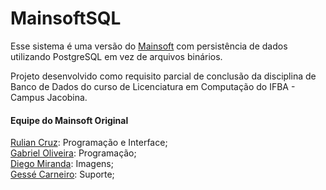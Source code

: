 # MainsoftSQL

Esse sistema é uma versão do <a href="https://github.com/ruliancruz/mainsoft">Mainsoft</a> com persistência de dados utilizando PostgreSQL em vez de arquivos binários.

Projeto desenvolvido como requisito parcial de conclusão da disciplina de Banco de Dados do curso de Licenciatura em Computação do IFBA - Campus Jacobina.

#### Equipe do Mainsoft Original
<a href="https://github.com/ruliancruz">Rulian Cruz</a>: Programação e Interface;
<br><a href="https://github.com/gacav-lab">Gabriel Oliveira</a>: Programação;
<br><a href="https://github.com/devdiegomiranda">Diego Miranda</a>: Imagens;
<br><a href="https://github.com/gessecarneiro">Gessé Carneiro</a>: Suporte;
